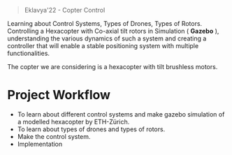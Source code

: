 > Eklavya'22 - Copter Control

Learning about Control Systems, Types of Drones, Types of Rotors.
Controlling a Hexacopter with Co-axial tilt rotors in Simulation ( **Gazebo** ), understanding the various dynamics of such a system and creating a controller that will enable a stable positioning system with multiple functionalities.

The copter we are considering is a hexacopter with tilt brushless motors. 

# Project Workflow
- To learn about different control systems and make gazebo simulation of a modelled hexacopter by ETH-Zürich.
- To learn about types of drones and types of rotors.
- Make the control system.
- Implementation
